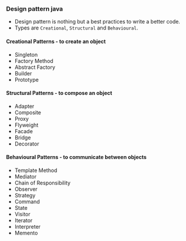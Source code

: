 ### Design pattern java

- Design pattern is nothing but a best practices to write a better code.
- Types are `Creational`, `Structural` and `Behavioural`.

#### Creational Patterns - to create an object
- Singleton
- Factory Method
- Abstract Factory
- Builder
- Prototype

#### Structural Patterns - to compose an object
- Adapter
- Composite
- Proxy
- Flyweight
- Facade
- Bridge
- Decorator

#### Behavioural Patterns - to communicate between objects
- Template Method
- Mediator
- Chain of Responsibility
- Observer
- Strategy
- Command
- State
- Visitor
- Iterator
- Interpreter
- Memento
